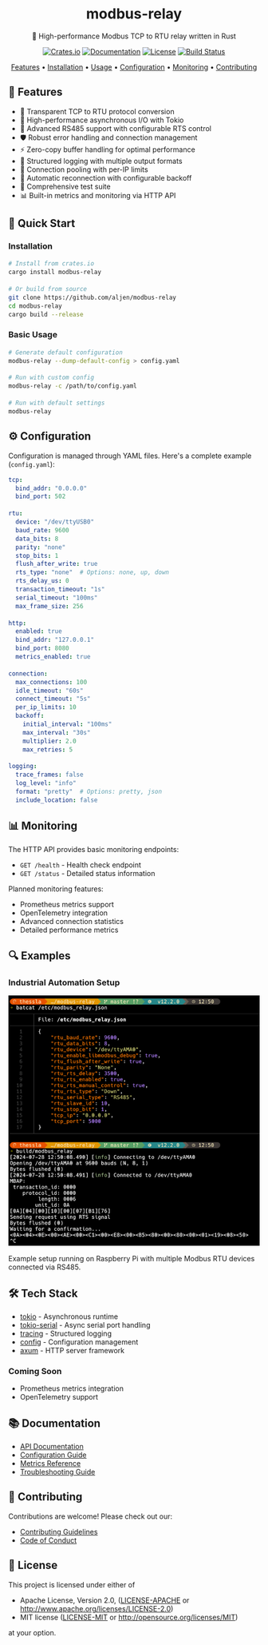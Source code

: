 <div align="center">

# modbus-relay

🚀 High-performance Modbus TCP to RTU relay written in Rust

[![Crates.io](https://img.shields.io/crates/v/modbus-relay.svg)](https://crates.io/crates/modbus-relay)
[![Documentation](https://docs.rs/modbus-relay/badge.svg)](https://docs.rs/modbus-relay)
[![License](https://img.shields.io/badge/license-MIT%2FApache--2.0-blue.svg)](LICENSE-MIT)
[![Build Status](https://github.com/aljen/modbus-relay/workflows/CI/badge.svg)](https://github.com/aljen/modbus-relay/actions)

[Features](#features) •
[Installation](#installation) •
[Usage](#usage) •
[Configuration](#configuration) •
[Monitoring](#monitoring) •
[Contributing](#contributing)

</div>

## 🌟 Features

- 🔄 Transparent TCP to RTU protocol conversion
- 🚀 High-performance asynchronous I/O with Tokio
- 🔧 Advanced RS485 support with configurable RTS control
- 🛡️ Robust error handling and connection management
- ⚡ Zero-copy buffer handling for optimal performance
- 📝 Structured logging with multiple output formats
- 🔌 Connection pooling with per-IP limits
- 🔄 Automatic reconnection with configurable backoff
- 🎯 Comprehensive test suite
- 📊 Built-in metrics and monitoring via HTTP API

## 🚀 Quick Start

### Installation

```bash
# Install from crates.io
cargo install modbus-relay

# Or build from source
git clone https://github.com/aljen/modbus-relay
cd modbus-relay
cargo build --release
```

### Basic Usage

```bash
# Generate default configuration
modbus-relay --dump-default-config > config.yaml

# Run with custom config
modbus-relay -c /path/to/config.yaml

# Run with default settings
modbus-relay
```

## ⚙️ Configuration

Configuration is managed through YAML files. Here's a complete example (`config.yaml`):

```yaml
tcp:
  bind_addr: "0.0.0.0"
  bind_port: 502

rtu:
  device: "/dev/ttyUSB0"
  baud_rate: 9600
  data_bits: 8
  parity: "none"
  stop_bits: 1
  flush_after_write: true
  rts_type: "none"  # Options: none, up, down
  rts_delay_us: 0
  transaction_timeout: "1s"
  serial_timeout: "100ms"
  max_frame_size: 256

http:
  enabled: true
  bind_addr: "127.0.0.1"
  bind_port: 8080
  metrics_enabled: true

connection:
  max_connections: 100
  idle_timeout: "60s"
  connect_timeout: "5s"
  per_ip_limits: 10
  backoff:
    initial_interval: "100ms"
    max_interval: "30s"
    multiplier: 2.0
    max_retries: 5

logging:
  trace_frames: false
  log_level: "info"
  format: "pretty"  # Options: pretty, json
  include_location: false
```

## 📊 Monitoring

The HTTP API provides basic monitoring endpoints:

- `GET /health` - Health check endpoint
- `GET /status` - Detailed status information

Planned monitoring features:
- Prometheus metrics support
- OpenTelemetry integration
- Advanced connection statistics
- Detailed performance metrics

## 🔍 Examples

### Industrial Automation Setup

![modbus_relay.png](docs/modbus_relay.png)

Example setup running on Raspberry Pi with multiple Modbus RTU devices connected via RS485.

## 🛠️ Tech Stack

- [tokio](https://tokio.rs) - Asynchronous runtime
- [tokio-serial](https://docs.rs/tokio-serial) - Async serial port handling
- [tracing](https://docs.rs/tracing) - Structured logging
- [config](https://docs.rs/config) - Configuration management
- [axum](https://docs.rs/axum) - HTTP server framework

### Coming Soon
- Prometheus metrics integration
- OpenTelemetry support

## 📚 Documentation

- [API Documentation](https://docs.rs/modbus-relay)
- [Configuration Guide](docs/configuration.md)
- [Metrics Reference](docs/metrics.md)
- [Troubleshooting Guide](docs/troubleshooting.md)

## 🤝 Contributing

Contributions are welcome! Please check out our:
- [Contributing Guidelines](CONTRIBUTING.md)
- [Code of Conduct](CODE_OF_CONDUCT.md)

## 📄 License

This project is licensed under either of

 * Apache License, Version 2.0, ([LICENSE-APACHE](LICENSE-APACHE) or http://www.apache.org/licenses/LICENSE-2.0)
 * MIT license ([LICENSE-MIT](LICENSE-MIT) or http://opensource.org/licenses/MIT)

at your option.

